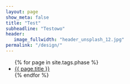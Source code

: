 ```yaml
---
layout: page
show_meta: false
title: "Test"
subheadline: "Testowo"
header:
   image_fullwidth: "header_unsplash_12.jpg"
permalink: "/design/"
---
```

<ul>
    {% for page in site.tags.phase %}
    <li><a href="{{ site.url }}{{ site.baseurl }}{{ page.url }}">{{ page.title }}</a></li>
    {% endfor %}
</ul>